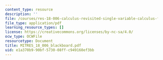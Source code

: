 ```yaml
---
content_type: resource
description: ''
file: /courses/res-18-006-calculus-revisited-single-variable-calculus-fall-2010/e1a370b990bf573008ffc949160ef3bb_MITRES_18_006_blackboard.pdf
file_type: application/pdf
learning_resource_types: []
license: https://creativecommons.org/licenses/by-nc-sa/4.0/
ocw_type: OCWFile
resourcetype: Document
title: MITRES_18_006_blackboard.pdf
uid: e1a370b9-90bf-5730-08ff-c949160ef3bb
---
```

